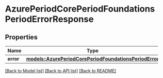 # AzurePeriodCorePeriodFoundationsPeriodErrorResponse

## Properties

Name | Type | Description | Notes
------------ | ------------- | ------------- | -------------
**error** | [**models::AzurePeriodCorePeriodFoundationsPeriodError**](Azure.Core.Foundations.Error.md) |  | 

[[Back to Model list]](../README.md#documentation-for-models) [[Back to API list]](../README.md#documentation-for-api-endpoints) [[Back to README]](../README.md)


